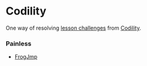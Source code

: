 # Codility
One way of resolving [lesson challenges](https://codility.com/programmers/lessons/) from [Codility](https://codility.com/).

### Painless
- [FrogJmp](https://github.com/kkostrebic/codility/blob/master/painless/frog_jmp.rb)
